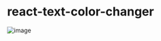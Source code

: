 # react-text-color-changer
![image](https://github.com/user-attachments/assets/84c2fef3-9975-42d7-8d42-ba1d8e5b98cf)
